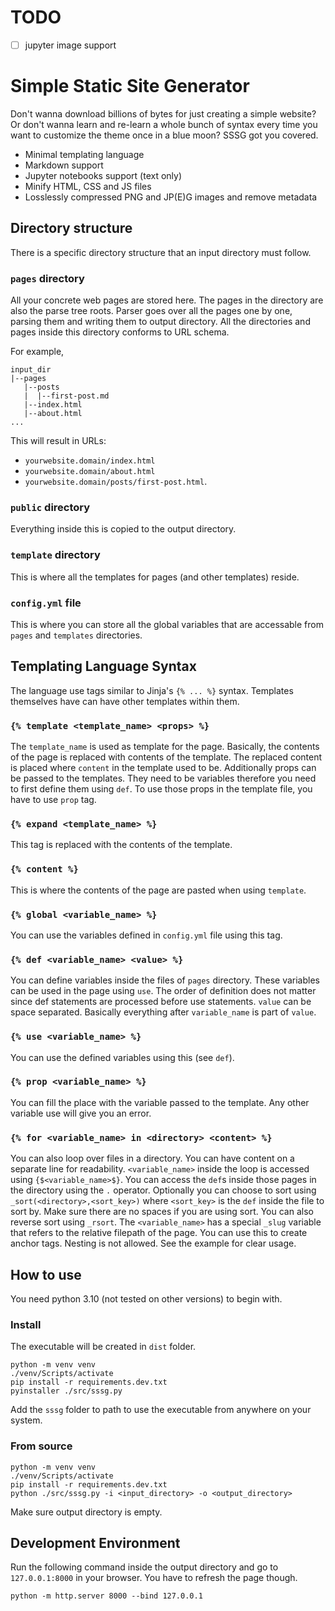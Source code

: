 # TODO

- [ ] jupyter image support

# Simple Static Site Generator

Don't wanna download billions of bytes for just creating a simple website? Or don't wanna learn and re-learn a whole bunch of syntax every time you want to customize the theme once in a blue moon? SSSG got you covered.

- Minimal templating language
- Markdown support
- Jupyter notebooks support (text only)
- Minify HTML, CSS and JS files
- Losslessly compressed PNG and JP(E)G images and remove metadata

## Directory structure

There is a specific directory structure that an input directory must follow.

### `pages` directory

All your concrete web pages are stored here. The pages in the directory are also the parse tree roots. Parser goes over all the pages one by one, parsing them and writing them to output directory. All the directories and pages inside this directory conforms to URL schema.

For example,

``` text
input_dir
|--pages
   |--posts
   |  |--first-post.md
   |--index.html
   |--about.html
...
```

This will result in URLs:

- `yourwebsite.domain/index.html`
- `yourwebsite.domain/about.html`
- `yourwebsite.domain/posts/first-post.html`.

### `public` directory

Everything inside this is copied to the output directory.

### `template` directory

This is where all the templates for pages (and other templates) reside.

### `config.yml` file

This is where you can store all the global variables that are accessable from `pages` and `templates` directories.

## Templating Language Syntax

The language use tags similar to Jinja's `{% ... %}` syntax. Templates themselves have can have other templates within them.

### `{% template <template_name> <props> %}`

The `template_name` is used as template for the page. Basically, the contents of the page is replaced with contents of the template. The replaced content is placed where `content` in the template used to be. Additionally props can be passed to the templates. They need to be variables therefore you need to first define them using `def`. To use those props in the template file, you have to use `prop` tag.

### `{% expand <template_name> %}`

This tag is replaced with the contents of the template.

### `{% content %}`

This is where the contents of the page are pasted when using `template`.

### `{% global <variable_name> %}`

You can use the variables defined in `config.yml` file using this tag.

### `{% def <variable_name> <value> %}`

You can define variables inside the files of `pages` directory. These variables can be used in the page using `use`. The order of definition does not matter since def statements are processed before use statements. `value` can be space separated. Basically everything after `variable_name` is part of `value`.

### `{% use <variable_name> %}`

You can use the defined variables using this (see `def`).

### `{% prop <variable_name> %}`

You can fill the place with the variable passed to the template. Any other variable use will give you an error.

### `{% for <variable_name> in <directory> <content> %}`

You can also loop over files in a directory. You can have content on a separate line for readability. `<variable_name>` inside the loop is accessed using `{$<variable_name>$}`. You can access the `def`s inside those pages in the directory using the `.` operator. Optionally you can choose to sort using `_sort(<directory>,<sort_key>)` where `<sort_key>` is the `def` inside the file to sort by. Make sure there are no spaces if you are using sort. You can also reverse sort using `_rsort`. The `<variable_name>` has a special `_slug` variable that refers to the relative filepath of the page. You can use this to create anchor tags. Nesting is not allowed. See the example for clear usage.

## How to use

You need python 3.10 (not tested on other versions) to begin with.

### Install

The executable will be created in `dist` folder.

``` text
python -m venv venv
./venv/Scripts/activate
pip install -r requirements.dev.txt
pyinstaller ./src/sssg.py
```

Add the `sssg` folder to path to use the executable from anywhere on your system.

### From source

``` text
python -m venv venv
./venv/Scripts/activate
pip install -r requirements.dev.txt
python ./src/sssg.py -i <input_directory> -o <output_directory>
```

Make sure output directory is empty.

## Development Environment

Run the following command inside the output directory and go to `127.0.0.1:8000` in your browser. You have to refresh the page though.

``` text
python -m http.server 8000 --bind 127.0.0.1
```
